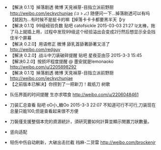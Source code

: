 ﻿+ 【解决 0.1.1】掉落剧透 微博 天見禎芽-目指立派前野厨 http://weibo.com/jeckychunjae _(:зゝ∠)_ 随便问一下...掉落剧透可以有吗【就因为...有时候不是挺卡的嘛【掉落卡卡卡都要黑半天【ry
+ 【解决 0.1.1】99级经验负数 贴吧 catofsickle 2015-03-03 21:27 lz太棒，拖了马上就插上用，过程中发现99级这个经验溢出会变成2行然后想显示全会挡住半个屏幕
+ 【解决 0.2.0】用语修正 微博 舔乳首舔著舔著又活了 http://weibo.com/redguy
+ 【解决 0.2.0】战斗中刀装破碎提醒 贴吧 星夜亚由莎 2015-3-3 15:45
+ 【解决0.2.0】按损坏程度提醒 @ 墨安就是lemonaoko http://weibo.com/u/2205898292
+ 【解决 0.1.1】掉落剧透 微博 天見禎芽-目指立派前野厨 http://weibo.com/jeckychunjae
+ 【之前版本已解决】你捞到了一把新刀！裁纸刀 树歌

- 队伍界面的时间提醒  生亦求喂食 http://weibo.com/u/2206048461
- 刀装汇总查看 贴吧 oO小_糖Oo 2015-3-3 22:07 不知道可行不可行,刀装现在总量只能100,但是查看起来很不方便
- 刀裝僅支援整個本完的資源統計，須研究要如何計算並顯示閒置刀狀數量。

- 竖向适配
- 轻伤中伤自动刷新，大破出击拦截 裆麻-二货雷 http://weibo.com/brockenjr
